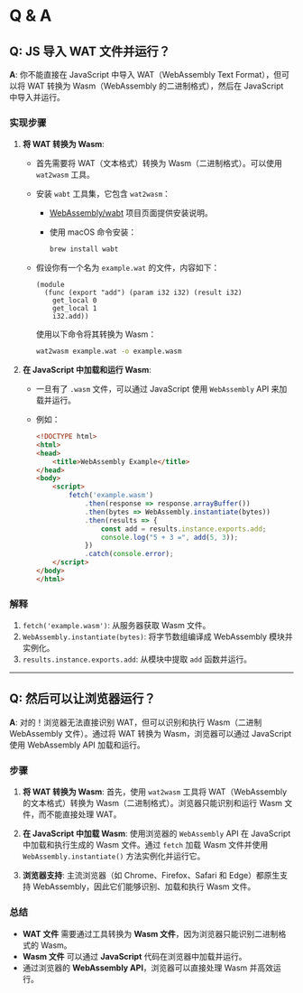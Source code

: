 # Q & A

## **Q: JS 导入 WAT 文件并运行？**

**A**: 你不能直接在 JavaScript 中导入 WAT（WebAssembly Text Format），但可以将 WAT 转换为 Wasm（WebAssembly 的二进制格式），然后在 JavaScript 中导入并运行。

### 实现步骤

1. **将 WAT 转换为 Wasm**:

   - 首先需要将 WAT（文本格式）转换为 Wasm（二进制格式）。可以使用 `wat2wasm` 工具。
   - 安装 `wabt` 工具集，它包含 `wat2wasm`：
     - [WebAssembly/wabt](https://github.com/WebAssembly/wabt) 项目页面提供安装说明。
     - 使用 macOS 命令安装：

       ```bash
       brew install wabt
       ```

   - 假设你有一个名为 `example.wat` 的文件，内容如下：

     ```wat
     (module
       (func (export "add") (param i32 i32) (result i32)
         get_local 0
         get_local 1
         i32.add))
     ```

     使用以下命令将其转换为 Wasm：

     ```bash
     wat2wasm example.wat -o example.wasm
     ```

2. **在 JavaScript 中加载和运行 Wasm**:
   - 一旦有了 `.wasm` 文件，可以通过 JavaScript 使用 `WebAssembly` API 来加载并运行。
   - 例如：

     ```html
     <!DOCTYPE html>
     <html>
     <head>
         <title>WebAssembly Example</title>
     </head>
     <body>
         <script>
             fetch('example.wasm')
                 .then(response => response.arrayBuffer())
                 .then(bytes => WebAssembly.instantiate(bytes))
                 .then(results => {
                     const add = results.instance.exports.add;
                     console.log("5 + 3 =", add(5, 3));
                 })
                 .catch(console.error);
         </script>
     </body>
     </html>
     ```

### 解释

1. `fetch('example.wasm')`: 从服务器获取 Wasm 文件。
2. `WebAssembly.instantiate(bytes)`: 将字节数组编译成 WebAssembly 模块并实例化。
3. `results.instance.exports.add`: 从模块中提取 `add` 函数并运行。

---

## **Q: 然后可以让浏览器运行？**

**A**: 对的！浏览器无法直接识别 WAT，但可以识别和执行 Wasm（二进制 WebAssembly 文件）。通过将 WAT 转换为 Wasm，浏览器可以通过 JavaScript 使用 WebAssembly API 加载和运行。

### 步骤

1. **将 WAT 转换为 Wasm**: 首先，使用 `wat2wasm` 工具将 WAT（WebAssembly 的文本格式）转换为 Wasm（二进制格式）。浏览器只能识别和运行 Wasm 文件，而不能直接处理 WAT。

2. **在 JavaScript 中加载 Wasm**: 使用浏览器的 `WebAssembly` API 在 JavaScript 中加载和执行生成的 Wasm 文件。通过 `fetch` 加载 Wasm 文件并使用 `WebAssembly.instantiate()` 方法实例化并运行它。

3. **浏览器支持**: 主流浏览器（如 Chrome、Firefox、Safari 和 Edge）都原生支持 WebAssembly，因此它们能够识别、加载和执行 Wasm 文件。

### 总结

- **WAT 文件** 需要通过工具转换为 **Wasm 文件**，因为浏览器只能识别二进制格式的 Wasm。
- **Wasm 文件** 可以通过 **JavaScript** 代码在浏览器中加载并运行。
- 通过浏览器的 **WebAssembly API**，浏览器可以直接处理 Wasm 并高效运行。
